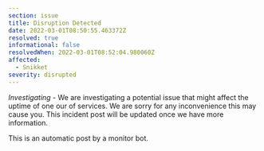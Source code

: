 ```yaml
---
section: issue
title: Disruption Detected
date: 2022-03-01T08:50:55.463372Z
resolved: true
informational: false
resolvedWhen: 2022-03-01T08:52:04.980060Z
affected:
  - Snikket
severity: disrupted
---
```

*Investigating* - We are investigating a potential issue that might affect the uptime of one our of services. We are sorry for any inconvenience this may cause you. This incident post will be updated once we have more information.

This is an automatic post by a monitor bot.
        